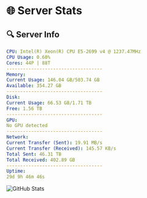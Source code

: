 # 🌐 Server Stats
## 🔍 Server Info
```yaml
CPU: Intel(R) Xeon(R) CPU E5-2699 v4 @ 1237.47MHz
CPU Usage: 0.60%
Cores: 44P | 88T
-----------------------------------
Memory:
Current Usage: 146.04 GB/503.74 GB
Available: 354.27 GB
-----------------------------------
Disk:
Current Usage: 66.53 GB/1.71 TB
Free: 1.56 TB
-----------------------------------
GPU:
No GPU detected
-----------------------------------
Network:
Current Transfer (Sent): 19.91 MB/s
Current Transfer (Received): 145.57 KB/s
Total Sent: 46.31 TB
Total Received: 402.89 GB
-----------------------------------
Uptime:
29d 9h 46m 46s
```
![GitHub Stats](https://img.shields.io/badge/Updated-2025-04-06_07:09:35-blue)